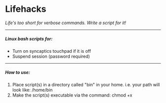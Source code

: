 # Lifehacks

_Life's too short for verbose commands. Write a script for it!_ 

---

##### Linux bash scripts for:

+ Turn on syncaptics touchpad if it is off
+ Suspend session (password required)

---

##### How to use:

1. Place script(s) in a directory called "bin" in your home. i.e. your path will look like: /home/bin
2. Make the script(s) executable via the command: chmod +x <script name here>
3. Call the script from any directory, anytime!
